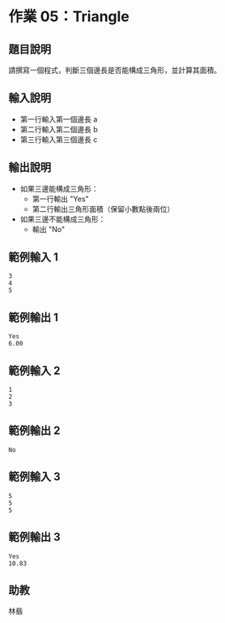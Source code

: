 # 作業 05：Triangle

## 題目說明
請撰寫一個程式，判斷三個邊長是否能構成三角形，並計算其面積。

## 輸入說明
- 第一行輸入第一個邊長 a
- 第二行輸入第二個邊長 b
- 第三行輸入第三個邊長 c

## 輸出說明
- 如果三邊能構成三角形：
  - 第一行輸出 "Yes"
  - 第二行輸出三角形面積（保留小數點後兩位）
- 如果三邊不能構成三角形：
  - 輸出 "No"

## 範例輸入 1
```
3
4
5
```

## 範例輸出 1
```
Yes
6.00
```

## 範例輸入 2
```
1
2
3
```

## 範例輸出 2
```
No
```

## 範例輸入 3
```
5
5
5
```

## 範例輸出 3
```
Yes
10.83
```

## 助教
林翡 